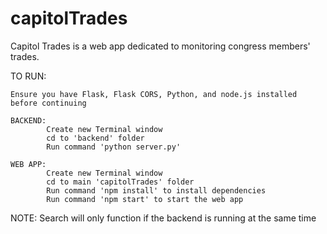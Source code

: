 # capitolTrades
Capitol Trades is a web app dedicated to monitoring congress members' trades.

TO RUN:

    Ensure you have Flask, Flask CORS, Python, and node.js installed before continuing

    BACKEND:
            Create new Terminal window
            cd to 'backend' folder
            Run command 'python server.py'

    WEB APP:
            Create new Terminal window
            cd to main 'capitolTrades' folder
            Run command 'npm install' to install dependencies
            Run command 'npm start' to start the web app


NOTE: Search will only function if the backend is running at the same time
